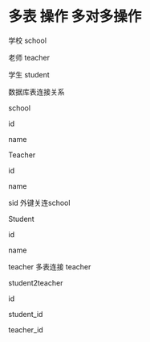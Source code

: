 # 多表 操作   多对多操作

学校 school

老师 teacher

学生 student






数据库表连接关系

school		

id			

name		

				
Teacher				

id	

name

sid	  外键关连school	



Student	

id

name

teacher	  多表连接 teacher



student2teacher	

id	

student_id	

teacher_id		
